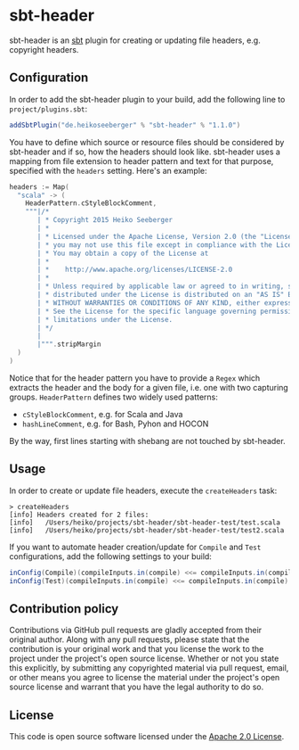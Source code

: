 # sbt-header #

sbt-header is an [sbt](http://www.scala-sbt.org) plugin for creating or updating file headers, e.g. copyright headers.

## Configuration

In order to add the sbt-header plugin to your build, add the following line to `project/plugins.sbt`:

``` scala
addSbtPlugin("de.heikoseeberger" % "sbt-header" % "1.1.0")
```

You have to define which source or resource files should be considered by sbt-header and if so, how the headers should look like. sbt-header uses a mapping from file extension to header pattern and text for that purpose, specified with the `headers` setting. Here's an example:

``` scala
headers := Map(
  "scala" -> (
    HeaderPattern.cStyleBlockComment,
    """|/*
       | * Copyright 2015 Heiko Seeberger
       | *
       | * Licensed under the Apache License, Version 2.0 (the "License");
       | * you may not use this file except in compliance with the License.
       | * You may obtain a copy of the License at
       | *
       | *    http://www.apache.org/licenses/LICENSE-2.0
       | *
       | * Unless required by applicable law or agreed to in writing, software
       | * distributed under the License is distributed on an "AS IS" BASIS,
       | * WITHOUT WARRANTIES OR CONDITIONS OF ANY KIND, either express or implied.
       | * See the License for the specific language governing permissions and
       | * limitations under the License.
       | */
       |
       |""".stripMargin
  )
)
```

Notice that for the header pattern you have to provide a `Regex` which extracts the header and the body for a given file, i.e. one with two capturing groups. `HeaderPattern` defines two widely used patterns:
- `cStyleBlockComment`, e.g. for Scala and Java
- `hashLineComment`, e.g. for Bash, Pyhon and HOCON

By the way, first lines starting with shebang are not touched by sbt-header.

## Usage

In order to create or update file headers, execute the `createHeaders` task:

```
> createHeaders
[info] Headers created for 2 files:
[info]   /Users/heiko/projects/sbt-header/sbt-header-test/test.scala
[info]   /Users/heiko/projects/sbt-header/sbt-header-test/test2.scala
```

If you want to automate header creation/update for `Compile` and `Test` configurations, add the following settings to your build:

``` scala
inConfig(Compile)(compileInputs.in(compile) <<= compileInputs.in(compile).dependsOn(createHeaders.in(compile)))
inConfig(Test)(compileInputs.in(compile) <<= compileInputs.in(compile).dependsOn(createHeaders.in(compile)))
```

## Contribution policy ##

Contributions via GitHub pull requests are gladly accepted from their original author. Along with any pull requests, please state that the contribution is your original work and that you license the work to the project under the project's open source license. Whether or not you state this explicitly, by submitting any copyrighted material via pull request, email, or other means you agree to license the material under the project's open source license and warrant that you have the legal authority to do so.

## License ##

This code is open source software licensed under the [Apache 2.0 License]("http://www.apache.org/licenses/LICENSE-2.0.html").
